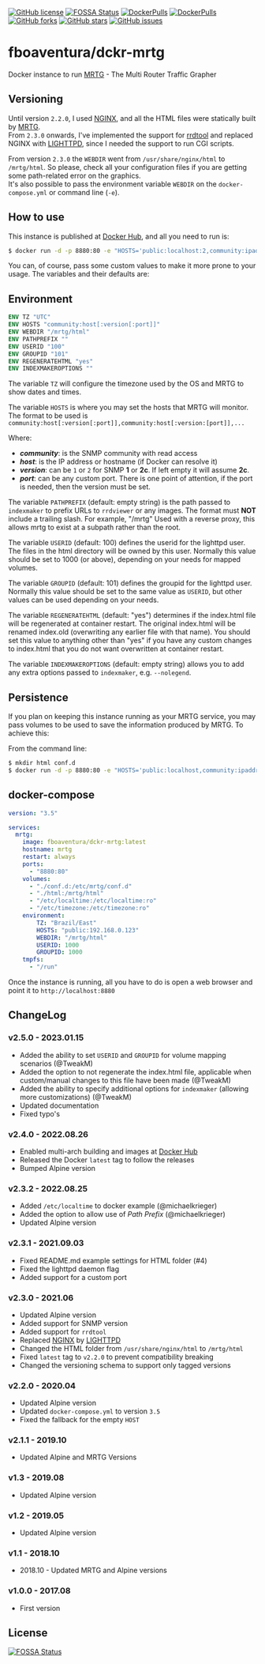 [![GitHub license](https://img.shields.io/github/license/fboaventura/dckr-mrtg)](https://github.com/fboaventura/dckr-mrtg/blob/master/LICENSE)
[![FOSSA Status](https://app.fossa.io/api/projects/git%2Bgithub.com%2Ffboaventura%2Fdckr-mrtg.svg?type=shield)](https://app.fossa.io/projects/git%2Bgithub.com%2Ffboaventura%2Fdckr-mrtg?ref=badge_shield)
[![DockerPulls](https://img.shields.io/docker/pulls/fboaventura/dckr-mrtg.svg)](https://hub.docker.com/r/fboaventura/dckr-mrtg)
[![DockerPulls](https://img.shields.io/docker/stars/fboaventura/dckr-mrtg.svg)](https://hub.docker.com/r/fboaventura/dckr-mrtg)
[![GitHub forks](https://img.shields.io/github/forks/fboaventura/dckr-mrtg)](https://github.com/fboaventura/dckr-mrtg/network)
[![GitHub stars](https://img.shields.io/github/stars/fboaventura/dckr-mrtg)](https://github.com/fboaventura/dckr-mrtg/stargazers)
[![GitHub issues](https://img.shields.io/github/issues/fboaventura/dckr-mrtg)](https://github.com/fboaventura/dckr-mrtg/issues)

# fboaventura/dckr-mrtg

Docker instance to run [MRTG] - The Multi Router Traffic Grapher

## Versioning

Until version `2.2.0`, I used [NGINX], and all the HTML files were statically built by [MRTG].  
From `2.3.0` onwards, I've implemented the support for [rrdtool](https://oss.oetiker.ch/rrdtool/) and 
replaced NGINX with [LIGHTTPD], since I needed the support to run CGI scripts.

From version `2.3.0` the `WEBDIR` went from `/usr/share/nginx/html` to `/mrtg/html`. 
So please, check all your configuration files if you are getting some path-related error on the graphics.  
It's also possible to pass the environment variable `WEBDIR` on the `docker-compose.yml` or command line (`-e`).

## How to use

This instance is published at [Docker Hub], and all 
you need to run is:

```bash
$ docker run -d -p 8880:80 -e "HOSTS='public:localhost:2,community:ipaddress'" fboaventura/dckr-mrtg:latest
```

You can, of course, pass some custom values to make it more prone to your usage.  The variables and 
their defaults are:

## Environment

```dockerfile
ENV TZ "UTC"
ENV HOSTS "community:host[:version[:port]]"
ENV WEBDIR "/mrtg/html"
ENV PATHPREFIX ""
ENV USERID "100"
ENV GROUPID "101"
ENV REGENERATEHTML "yes"
ENV INDEXMAKEROPTIONS ""
```

The variable `TZ` will configure the timezone used by the OS and MRTG to show dates and times.

The variable `HOSTS` is where you may set the hosts that MRTG will monitor.  The format to be used 
is `community:host[:version[:port]],community:host[:version:[port]],...`

  Where:

  * **_community_**: is the SNMP community with read access
  * **_host_**: is the IP address or hostname (if Docker can resolve it)
  * **_version_**: can be `1` or `2` for SNMP **1** or **2c**.  If left empty it will assume **2c**.
  * **_port_**: can be any custom port.  There is one point of attention, if the port is needed, then the version must be set.

The variable `PATHPREFIX` (default: empty string) is the path passed to `indexmaker` to prefix URLs to `rrdviewer` or 
any images.
 The format must **NOT** include a trailing slash.  For example, "/mrtg"
 Used with a reverse proxy, this allows mrtg to exist at a subpath rather than the root.

The variable `USERID` (default: 100) defines the userid for the lighttpd user. The files in the html directory will be owned by this user.
 Normally this value should be set to 1000 (or above), depending on your needs for mapped volumes.

The variable `GROUPID` (default: 101) defines the groupid for the lighttpd user.
 Normally this value should be set to the same value as `USERID`, but other values can be used depending on your needs.

The variable `REGENERATEHTML` (default: "yes") determines if the index.html file will be regenerated at container restart.
 The original index.html will be renamed index.old (overwriting any earlier file with that name).
 You should set this value to anything other than "yes" if you have any custom changes to index.html that you do not want overwritten at container restart.

The variable `INDEXMAKEROPTIONS` (default: empty string) allows you to add any extra options passed to `indexmaker`, e.g. `--nolegend`.

## Persistence

If you plan on keeping this instance running as your MRTG service, you may pass volumes 
to be used to save the information produced by MRTG.  To achieve this:

From the command line:

```bash
$ mkdir html conf.d
$ docker run -d -p 8880:80 -e "HOSTS='public:localhost,community:ipaddress'" -v `pwd`/html:/mrtg/html -v `pwd`/conf.d:/etc/mrtg/conf.d fboaventura/dckr-mrtg:latest
```

## docker-compose

```yaml
version: "3.5"

services:
  mrtg:
    image: fboaventura/dckr-mrtg:latest
    hostname: mrtg
    restart: always
    ports:
      - "8880:80"
    volumes:
      - "./conf.d:/etc/mrtg/conf.d"
      - "./html:/mrtg/html"
      - "/etc/localtime:/etc/localtime:ro"
      - "/etc/timezone:/etc/timezone:ro"
    environment:
        TZ: "Brazil/East"
        HOSTS: "public:192.168.0.123"
        WEBDIR: "/mrtg/html"
        USERID: 1000
        GROUPID: 1000
    tmpfs:
      - "/run"
```

Once the instance is running, all you have to do is open a web browser and point it to `http://localhost:8880`

## ChangeLog
### v2.5.0 - 2023.01.15
- Added the ability to set `USERID` and `GROUPID` for volume mapping scenarios (@TweakM)
- Added the option to not regenerate the index.html file, applicable when custom/manual changes to this file have been made  (@TweakM)
- Added the ability to specify additional options for `indexmaker` (allowing more customizations)  (@TweakM)
- Updated documentation
- Fixed typo's

### v2.4.0 - 2022.08.26

- Enabled multi-arch building and images at [Docker Hub]
- Released the Docker `latest` tag to follow the releases
- Bumped Alpine version

### v2.3.2 - 2022.08.25

- Added `/etc/localtime` to docker example (@michaelkrieger)
- Added the option to allow use of _Path Prefix_ (@michaelkrieger)
- Updated Alpine version

### v2.3.1 - 2021.09.03

- Fixed README.md example settings for HTML folder (#4)
- Fixed the lighttpd daemon flag
- Added support for a custom port

### v2.3.0 - 2021.06

- Updated Alpine version
- Added support for SNMP version
- Added support for `rrdtool`
- Replaced [NGINX] by [LIGHTTPD]
- Changed the HTML folder from `/usr/share/nginx/html` to `/mrtg/html`
- Fixed `latest` tag to `v2.2.0` to prevent compatibility breaking
- Changed the versioning schema to support only tagged versions

### v2.2.0 - 2020.04

- Updated Alpine version
- Updated `docker-compose.yml` to version `3.5`
- Fixed the fallback for the empty `HOST`

### v2.1.1 - 2019.10

- Updated Alpine and MRTG Versions

### v1.3 - 2019.08

- Updated Alpine version

### v1.2 - 2019.05

- Updated Alpine version

### v1.1 - 2018.10

- 2018.10 - Updated MRTG and Alpine versions

### v1.0.0 - 2017.08

- First version

## License
[![FOSSA Status](https://app.fossa.io/api/projects/git%2Bgithub.com%2Ffboaventura%2Fdckr-mrtg.svg?type=large)](https://app.fossa.io/projects/git%2Bgithub.com%2Ffboaventura%2Fdckr-mrtg?ref=badge_large)



[MRTG]: https://oss.oetiker.ch/mrtg/
[NGINX]: https://nginx.org
[LIGHTTPD]: http://www.lighttpd.net/
[Docker Hub]: https://hub.docker.com/r/fboaventura/dckr-mrtg/